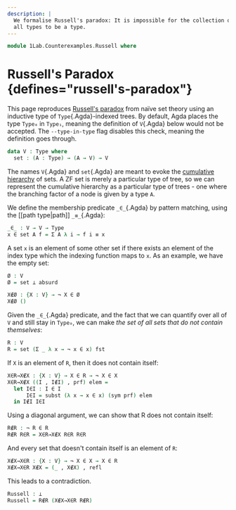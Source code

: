 ```yaml
---
description: |
  We formalise Russell's paradox: It is impossible for the collection of
  all types to be a type.
---
```

<!--
```agda
{-# OPTIONS --type-in-type #-}
open import 1Lab.Path
open import 1Lab.Type
```
-->

```agda
module 1Lab.Counterexamples.Russell where
```

# Russell's Paradox {defines="russell's-paradox"}

This page reproduces [Russell's paradox] from naïve set theory using an
inductive type of `Type`{.Agda}-indexed trees. By default, Agda places
the type `Type₀` in `Type₁`, meaning the definition of `V`{.Agda} below
would not be accepted. The `--type-in-type` flag disables this check,
meaning the definition goes through.

[Russell's paradox]: https://en.wikipedia.org/wiki/Russell%27s_paradox

```agda
data V : Type where
  set : (A : Type) → (A → V) → V
```

The names `V`{.Agda} and `set`{.Agda} are meant to evoke the [cumulative
hierarchy] of sets. A ZF set is merely a particular type of tree, so we
can represent the cumulative hierarchy as a particular type of trees -
one where the branching factor of a node is given by a type `A`.

[cumulative hierarchy]: https://en.wikipedia.org/wiki/Von_Neumann_universe

We define the membership predicate `_∈_`{.Agda} by pattern matching,
using the [[path type|path]] `_≡_`{.Agda}:

```agda
_∈_ : V → V → Type
x ∈ set A f = Σ A λ i → f i ≡ x
```

A set `x` is an element of some other set if there exists an element of
the index type which the indexing function maps to `x`. As an example,
we have the empty set:

```agda
Ø : V
Ø = set ⊥ absurd

X∉Ø : {X : V} → ¬ X ∈ Ø
X∉Ø ()
```

Given the `_∈_`{.Agda} predicate, and the fact that we can quantify over
all of `V` and still stay in `Type₀`, we can make _the set of all sets
that do not contain themselves_:

```agda
R : V
R = set (Σ _ λ x → ¬ x ∈ x) fst
```

If `X` is an element of `R`, then it does not contain itself:

```agda
X∈R→X∉X : {X : V} → X ∈ R → ¬ X ∈ X
X∈R→X∉X ((I , I∉I) , prf) elem =
  let I∈I : I ∈ I
      I∈I = subst (λ x → x ∈ x) (sym prf) elem
  in I∉I I∈I
```

Using a diagonal argument, we can show that R does not contain itself:

```agda
R∉R : ¬ R ∈ R
R∉R R∈R = X∈R→X∉X R∈R R∈R
```

And every set that doesn't contain itself is an element of `R`:

```agda
X∉X→X∈R : {X : V} → ¬ X ∈ X → X ∈ R
X∉X→X∈R X∉X = (_ , X∉X) , refl
```

This leads to a contradiction.

```agda
Russell : ⊥
Russell = R∉R (X∉X→X∈R R∉R)
```

